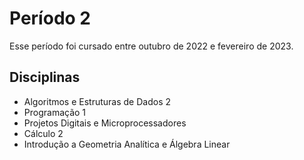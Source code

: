 # Período 2
Esse período foi cursado entre outubro de 2022 e fevereiro de 2023.

## Disciplinas
- Algoritmos e Estruturas de Dados 2
- Programação 1
- Projetos Digitais e Microprocessadores
- Cálculo 2
- Introdução a Geometria Analítica e Álgebra Linear
